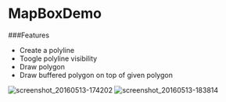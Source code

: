 # MapBoxDemo
###Features 
- Create a polyline
- Toogle polyline visibility
- Draw polygon
- Draw buffered polygon on top of given polygon

![screenshot_20160513-174202](https://cloud.githubusercontent.com/assets/4836122/15249088/7201885e-193b-11e6-81e0-74a1ef3f2a42.png)
![screenshot_20160513-183814](https://cloud.githubusercontent.com/assets/4836122/15249089/7263412a-193b-11e6-977f-a2c505a4fe53.png)

